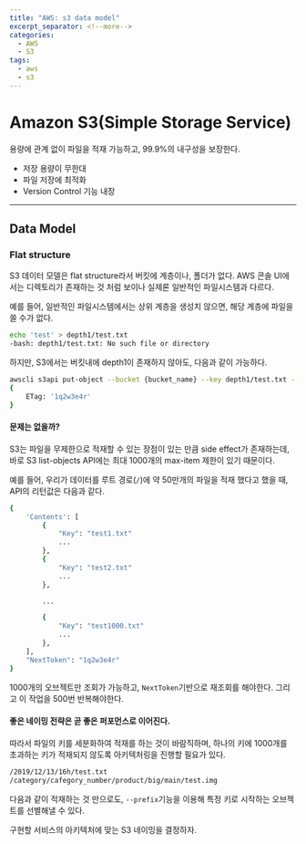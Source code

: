 ```yaml
---
title: "AWS: s3 data model"
excerpt_separator: <!--more-->
categories:
  - AWS
  - S3
tags: 
  - aws
  - s3 
---
```


# Amazon S3(Simple Storage Service)
용량에 관계 없이 파일을 적재 가능하고, 99.9%의 내구성을 보장한다.
- 저장 용량이 무한대
- 파일 저장에 최적화
- Version Control 기능 내장

---
## Data Model
### Flat structure
S3 데이터 모델은 flat structure라서 버킷에 계층이나, 폴더가 없다. AWS 콘솔 UI에서는 디렉토리가 존재하는 것 처럼 보이나 실제론 일반적인 파일시스템과 다르다.

<!--more-->

예를 들어, 일반적인 파일시스템에서는 상위 계층을 생성치 않으면, 해당 계층에 파일을 쓸 수가 없다.
```bash
echo 'test' > depth1/test.txt
-bash: depth1/test.txt: No such file or directory
```
하지만, S3에서는 버킷내에 depth1이 존재하지 않아도, 다음과 같이 가능하다.
```bash
awscli s3api put-object --bucket {bucket_name} --key depth1/test.txt --body test.txt
{
    ETag: '1q2w3e4r'
}
```

#### 문제는 없을까?
S3는 파일을 무제한으로 적재할 수 있는 장점이 있는 만큼 side effect가 존재하는데, 
바로 S3 list-objects API에는 최대 1000개의 max-item 제한이 있기 때문이다.

예를 들어, 우리가 데이터를 루트 경로(`/`)에 약 50만개의 파일을 적재 했다고 했을 때, API의 리턴값은 다음과 같다.
```bash
{
    'Contents': [
        {
            "Key": "test1.txt"
            ...
        },
        {
            "Key": "test2.txt"
            ...
        },

        ...

        {
            "Key": "test1000.txt"
            ...
        },
    ],
    "NextToken": "1q2w3e4r"
}
```
1000개의 오브젝트만 조회가 가능하고, `NextToken`기반으로 재조회를 해야한다. 그리고 이 작업을 500번 반복해야한다.

#### 좋은 네이밍 전략은 곧 좋은 퍼포먼스로 이어진다.
따라서 파일의 키를 세분화하여 적재를 하는 것이 바람직하며, 하나의 키에 1000개를 초과하는 키가 적재되지 않도록 아키텍처링을 진행할 필요가 있다.
```bash
/2019/12/13/16h/test.txt
/category/cafegory_number/product/big/main/test.img
```
다음과 같이 적재하는 것 만으로도, `--prefix`기능을 이용해 특정 키로 시작하는 오브젝트를 선별해낼 수 있다.

구현할 서비스의 아키텍처에 맞는 S3 네이밍을 결정하자.
